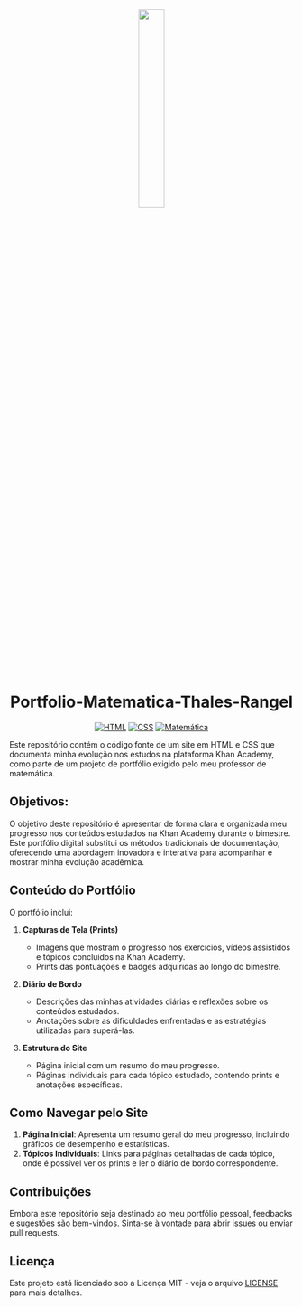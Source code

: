 <div align="center">

<img src="https://github.com/user-attachments/assets/87beec4e-ef14-4d94-96db-a23d0a934921" width="30%">

# Portfolio-Matematica-Thales-Rangel

[![HTML](https://img.shields.io/badge/HTML-5-red)](https://thales-rangel.github.io/Thales-Rangel-Portifolio/)
[![CSS](https://img.shields.io/badge/CSS-3-blue)](https://thales-rangel.github.io/Thales-Rangel-Portifolio/)
[![Matemática](https://img.shields.io/badge/Khan-Academy-blue)](https://www.geogebra.org)

</div>

Este repositório contém o código fonte de um site em HTML e CSS que documenta minha evolução nos estudos na plataforma Khan Academy, como parte de um projeto de portfólio exigido pelo meu professor de matemática.

## Objetivos:

O objetivo deste repositório é apresentar de forma clara e organizada meu progresso nos conteúdos estudados na Khan Academy durante o bimestre. Este portfólio digital substitui os métodos tradicionais de documentação, oferecendo uma abordagem inovadora e interativa para acompanhar e mostrar minha evolução acadêmica.

## Conteúdo do Portfólio

O portfólio inclui:

1. **Capturas de Tela (Prints)**
   - Imagens que mostram o progresso nos exercícios, vídeos assistidos e tópicos concluídos na Khan Academy.
   - Prints das pontuações e badges adquiridas ao longo do bimestre.

2. **Diário de Bordo**
   - Descrições das minhas atividades diárias e reflexões sobre os conteúdos estudados.
   - Anotações sobre as dificuldades enfrentadas e as estratégias utilizadas para superá-las.

3. **Estrutura do Site**
   - Página inicial com um resumo do meu progresso.
   - Páginas individuais para cada tópico estudado, contendo prints e anotações específicas.

## Como Navegar pelo Site

1. **Página Inicial**: Apresenta um resumo geral do meu progresso, incluindo gráficos de desempenho e estatísticas.
2. **Tópicos Individuais**: Links para páginas detalhadas de cada tópico, onde é possível ver os prints e ler o diário de bordo correspondente.

## Contribuições

Embora este repositório seja destinado ao meu portfólio pessoal, feedbacks e sugestões são bem-vindos. Sinta-se à vontade para abrir issues ou enviar pull requests.

## Licença

Este projeto está licenciado sob a Licença MIT - veja o arquivo [LICENSE](LICENSE) para mais detalhes.

